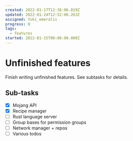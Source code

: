 ```yaml
---
created: 2022-01-17T12:38:06.019Z
updated: 2022-01-24T12:52:06.263Z
assigned: Yuki_emeralis
progress: 0
tags:
  - features
started: 2022-01-15T00:00:00.000Z
---
```


# Unfinished features

Finish writing unfinished features. See subtasks for details.

## Sub-tasks

- [x] Mojang API
- [x] Recipe manager
- [ ] Rust language server
- [ ] Group bases for permission groups
- [ ] Network manager + repos
- [ ] Various todos
